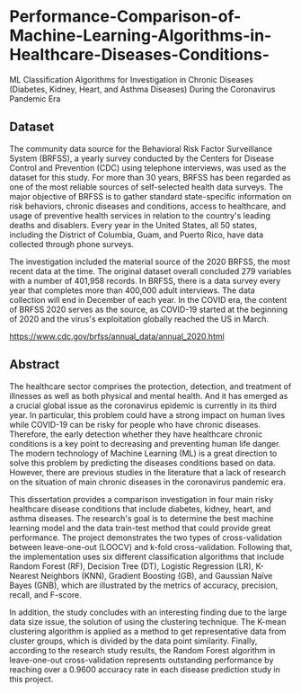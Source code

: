 # Performance-Comparison-of-Machine-Learning-Algorithms-in-Healthcare-Diseases-Conditions-
ML Classification Algorithms for Investigation in Chronic Diseases (Diabetes, Kidney, Heart, and Asthma Diseases) During the Coronavirus Pandemic Era

## Dataset
The community data source for the Behavioral Risk Factor Surveillance System (BRFSS), a yearly survey conducted by the Centers for Disease Control and Prevention (CDC) using telephone interviews, was used as the dataset for this study. For more than 30 years, BRFSS has been regarded as one of the most reliable sources of self-selected health data surveys. The major objective of BRFSS is to gather standard state-specific information on risk behaviors, chronic diseases and conditions, access to healthcare, and usage of preventive health services in relation to the country's leading deaths and disablers. Every year in the United States, all 50 states, including the District of Columbia, Guam, and Puerto Rico, have data collected through phone surveys.

The investigation included the material source of the 2020 BRFSS, the most recent data at the time. The original dataset overall concluded 279 variables with a number of 401,958 records. In BRFSS, there is a data survey every year that completes more than 400,000 adult interviews. The data collection will end in December of each year. In the COVID era, the content of BRFSS 2020 serves as the source, as COVID-19 started at the beginning of 2020 and the virus's exploitation globally reached the US in March.
 
https://www.cdc.gov/brfss/annual_data/annual_2020.html

## Abstract
The healthcare sector comprises the protection, detection, and treatment of illnesses as well as both physical and mental health. And it has emerged as a crucial global issue as the coronavirus epidemic is currently in its third year. In particular, this problem could have a strong impact on human lives while COVID-19 can be risky for people who have chronic diseases. Therefore, the early detection whether they have healthcare chronic conditions is a key point to decreasing and preventing human life danger. The modern technology of Machine Learning (ML) is a great direction to solve this problem by predicting the diseases conditions based on data. However, there are previous studies in the literature that a lack of research on the situation of main chronic diseases in the coronavirus pandemic era.

This dissertation provides a comparison investigation in four main risky healthcare disease conditions that include diabetes, kidney, heart, and asthma diseases. The research's goal is to determine the best machine learning model and the data train-test method that could provide great performance. The project demonstrates the two types of cross-validation between leave-one-out (LOOCV) and k-fold cross-validation. Following that, the implementation uses six different classification algorithms that include Random Forest (RF), Decision Tree (DT), Logistic Regression (LR), K-Nearest Neighbors (KNN), Gradient Boosting (GB), and Gaussian Naïve Bayes (GNB), which are illustrated by the metrics of accuracy, precision, recall, and F-score.

In addition, the study concludes with an interesting finding due to the large data size issue, the solution of using the clustering technique. The K-mean clustering algorithm is applied as a method to get representative data from cluster groups, which is divided by the data point similarity. Finally, according to the research study results, the Random Forest algorithm in leave-one-out cross-validation represents outstanding performance by reaching over a 0.9600 accuracy rate in each disease prediction study in this project.
